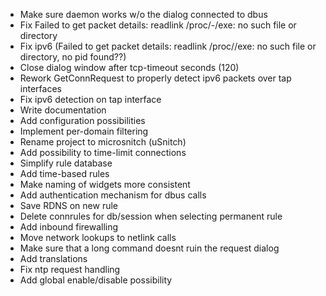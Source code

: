 - Make sure daemon works w/o the dialog connected to dbus
- Fix Failed to get packet details: readlink /proc/-/exe: no such file or directory
- Fix ipv6 (Failed to get packet details: readlink /proc//exe: no such file or directory, no pid found??)
- Close dialog window after tcp-timeout seconds (120)
- Rework GetConnRequest to properly detect ipv6 packets over tap interfaces
- Fix ipv6 detection on tap interface
- Write documentation
- Add configuration possibilities
- Implement per-domain filtering
- Rename project to microsnitch (uSnitch)
- Add possibility to time-limit connections
- Simplify rule database
- Add time-based rules
- Make naming of widgets more consistent
- Add authentication mechanism for dbus calls
- Save RDNS on new rule
- Delete connrules for db/session when selecting permanent rule
- Add inbound firewalling
- Move network lookups to netlink calls
- Make sure that a long command doesnt ruin the request dialog
- Add translations
- Fix ntp request handling
- Add global enable/disable possibility
